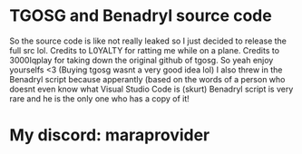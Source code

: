 # TGOSG and Benadryl source code
So the source code is like not really leaked so I just decided to release the full src lol. Credits to L0YALTY for ratting me while on a plane. Credits to 3000Iqplay for taking down the original github of tgosg. So yeah enjoy yourselfs <3 (Buying tgosg wasnt a very good idea lol)
I also threw in the Benadryl script because apperantly (based on the words of a person who doesnt even know what Visual Studio Code is (skurt) Benadryl script is very rare and he is the only one who has a copy of it!


# My discord: maraprovider
